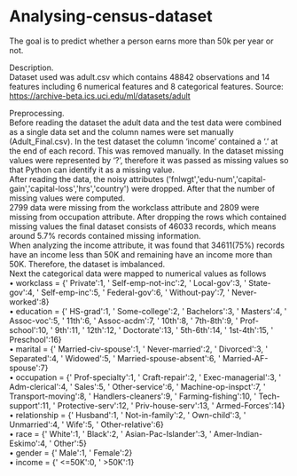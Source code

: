 # Analysing-census-dataset
The goal is to predict whether a person earns more than 50k per year or not.  

Description. <br/>
Dataset used was adult.csv which contains 48842 observations and 14 features including 6 numerical features and 8 categorical features. 
Source: https://archive-beta.ics.uci.edu/ml/datasets/adult <br/>

Preprocessing. <br/>
Before reading the dataset the adult data and the test data were combined as a single data set and the column names were set manually (Adult_Final.csv). In the test dataset the column ‘income’ contained a ‘.’ at the end of each record. This was removed manually. In the dataset missing values were represented by ‘?’, therefore it was passed as missing values so that Python can identify it as a missing value. <br/>
After reading the data, the noisy attributes ('fnlwgt','edu-num','capital-gain','capital-loss','hrs','country') were dropped. After that the number of missing values were computed. <br/>
2799 data were missing from the workclass attribute and 2809 were missing from occupation attribute. After dropping the rows which contained missing values the final dataset consists of 46033 records, which means around 5.7% records contained missing information. <br/>
When analyzing the income attribute, it was found that 34611(75%) records have an income less than 50K and remaining have an income more than 50K. Therefore, the dataset is imbalanced.<br/>
Next the categorical data were mapped to numerical values as follows<br/>
•	workclass = {' Private':1, ' Self-emp-not-inc':2, ' Local-gov':3, ' State-gov':4, ' Self-emp-inc':5, ' Federal-gov':6, ' Without-pay':7, ' Never-worked':8}<br/>
•	education = {' HS-grad':1, ' Some-college':2, ' Bachelors':3, ' Masters':4, ' Assoc-voc':5, ' 11th':6, ' Assoc-acdm':7, ' 10th':8, ' 7th-8th':9, ' Prof-school':10, ' 9th':11, ' 12th':12, ' Doctorate':13, ' 5th-6th':14, ' 1st-4th':15, ' Preschool':16}<br/>
•	marital = {' Married-civ-spouse':1, ' Never-married':2, ' Divorced':3, ' Separated':4, ' Widowed':5, ' Married-spouse-absent':6, ' Married-AF-spouse':7}<br/>
•	occupation = {' Prof-specialty':1, ' Craft-repair':2, ' Exec-managerial':3, ' Adm-clerical':4, ' Sales':5, ' Other-service':6, ' Machine-op-inspct':7, ' Transport-moving':8, ' Handlers-cleaners':9, ' Farming-fishing':10, ' Tech-support':11, ' Protective-serv':12, ' Priv-house-serv':13, ' Armed-Forces':14}<br/>
•	relationship = {' Husband':1, ' Not-in-family':2, ' Own-child':3, ' Unmarried':4, ' Wife':5, ' Other-relative':6}<br/>
•	race = {' White':1, ' Black':2, ' Asian-Pac-Islander':3, ' Amer-Indian-Eskimo':4, ' Other':5}<br/>
•	gender = {' Male':1, ' Female':2}<br/>
•	income = {' <=50K':0, ' >50K':1}<br/>


